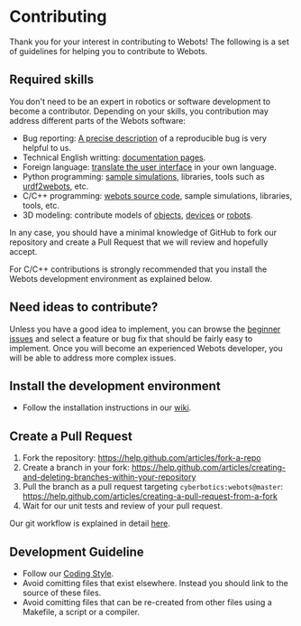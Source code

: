 # Contributing

Thank you for your interest in contributing to Webots!
The following is a set of guidelines for helping you to contribute to Webots.

## Required skills

You don't need to be an expert in robotics or software development to become a contributor.
Depending on your skills, you contribution may address different parts of the Webots software:

- Bug reporting: [A precise description](https://github.com/cyberbotics/webots/issues/new?template=bug_report.md)  of a reproducible bug is very helpful to us.
- Technical English writting: [documentation pages](https://github.com/cyberbotics/webots/tree/master/docs).
- Foreign language: [translate the user interface](https://github.com/cyberbotics/webots/tree/master/resources/translations) in your own language.
- Python programming: [sample simulations](https://github.com/cyberbotics/webots/tree/master/projects/languages/python/controllers), libraries, tools such as [urdf2webots](https://github.com/cyberbotics/urdf2webots), etc.
- C/C++ programming: [webots source code](https://github.com/cyberbotics/webots/tree/master/src), sample simulations, libraries, tools, etc.
- 3D modeling: contribute models of [objects](https://github.com/cyberbotics/webots/tree/master/projects/objects), [devices](https://github.com/cyberbotics/webots/tree/master/projects/devices) or [robots](https://github.com/cyberbotics/webots/tree/master/projects/robots).

In any case, you should have a minimal knowledge of GitHub to fork our repository and create a Pull Request that we will review and hopefully accept.

For C/C++ contributions is strongly recommended that you install the Webots development environment as explained below.

## Need ideas to contribute?

Unless you have a good idea to implement, you can browse the [beginner issues](https://github.com/cyberbotics/webots/issues?utf8=%E2%9C%93&q=is%3Aissue+is%3Aopen+label%3A%22good+first+issue%22) and select a feature or bug fix that should be fairly easy to implement.
Once you will become an experienced Webots developer, you will be able to address more complex issues.

## Install the development environment

* Follow the installation instructions in our [wiki](https://github.com/cyberbotics/webots/wiki/).

## Create a Pull Request

1. Fork the repository: https://help.github.com/articles/fork-a-repo
2. Create a branch in your fork: https://help.github.com/articles/creating-and-deleting-branches-within-your-repository
3. Pull the branch as a pull request targeting `cyberbotics:webots@master`: https://help.github.com/articles/creating-a-pull-request-from-a-fork
4. Wait for our unit tests and review of your pull request.

Our git workflow is explained in detail [here](https://github.com/cyberbotics/webots/wiki/Git-workflow/).

## Development Guideline

* Follow our [Coding Style](https://github.com/cyberbotics/webots/wiki/Coding-Style/).
* Avoid comitting files that exist elsewhere. Instead you should link to the source of these files.
* Avoid comitting files that can be re-created from other files using a Makefile, a script or a compiler.
